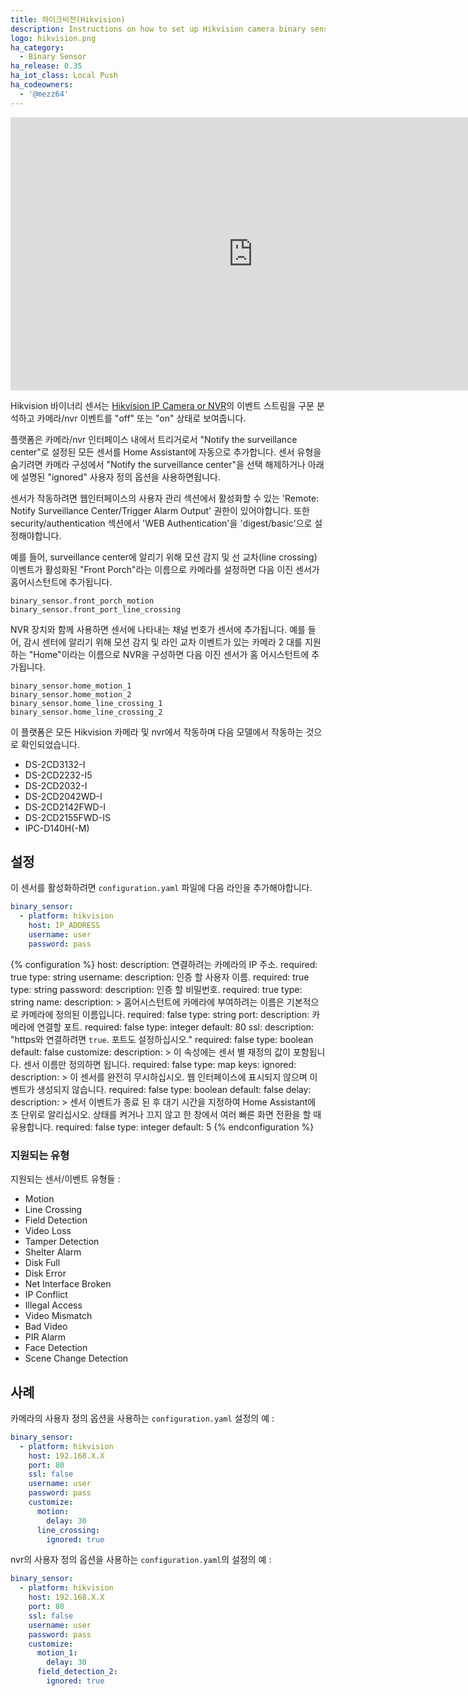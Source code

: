 ```yaml
---
title: 하이크비전(Hikvision)
description: Instructions on how to set up Hikvision camera binary sensors within Home Assistant.
logo: hikvision.png
ha_category:
  - Binary Sensor
ha_release: 0.35
ha_iot_class: Local Push
ha_codeowners:
  - '@mezz64'
---
```


<div class='videoWrapper'>
<iframe width="776" height="437" src="https://www.youtube.com/embed/SV0wSEtDKlY" frameborder="0" allow="accelerometer; autoplay; encrypted-media; gyroscope; picture-in-picture" allowfullscreen></iframe>
</div>

Hikvision 바이너리 센서는 [Hikvision IP Camera or NVR](https://www.hikvision.com/)의 이벤트 스트림을 구문 분석하고 카메라/nvr 이벤트를 "off" 또는 "on" 상태로 보여줍니다. 

플랫폼은 카메라/nvr 인터페이스 내에서 트리거로서 "Notify the surveillance center"로 설정된 ​​모든 센서를 Home Assistant에 자동으로 추가합니다.
센서 유형을 숨기려면 카메라 구성에서 "Notify the surveillance center"을 ​​선택 해제하거나 아래에 설명된 "ignored" 사용자 정의 옵션을 사용하면됩니다.

<div class='note'>
센서가 작동하려면 웹인터페이스의 사용자 관리 섹션에서 활성화할 수 있는 'Remote: Notify Surveillance Center/Trigger Alarm Output' 권한이 있어야합니다.
또한 security/authentication 섹션에서 'WEB Authentication'을 'digest/basic'으로 설정해야합니다.
</div>

예를 들어, surveillance center에 알리기 위해 모션 감지 및 선 교차(line crossing) 이벤트가 활성화된 "Front Porch"라는 이름으로 카메라를 설정하면 다음 이진 센서가 홈어시스턴트에 추가됩니다.

```text
binary_sensor.front_porch_motion
binary_sensor.front_port_line_crossing
```

NVR 장치와 함께 사용하면 센서에 나타내는 채널 번호가 센서에 추가됩니다. 예를 들어, 감시 센터에 알리기 위해 모션 감지 및 라인 교차 이벤트가 있는 카메라 2 대를 지원하는 "Home"이라는 이름으로 NVR을 구성하면 다음 이진 센서가 홈 어시스턴트에 추가됩니다.

```text
binary_sensor.home_motion_1
binary_sensor.home_motion_2
binary_sensor.home_line_crossing_1
binary_sensor.home_line_crossing_2
```

이 플랫폼은 모든 Hikvision 카메라 및 nvr에서 작동하며 다음 모델에서 작동하는 것으로 확인되었습니다.

- DS-2CD3132-I
- DS-2CD2232-I5
- DS-2CD2032-I
- DS-2CD2042WD-I
- DS-2CD2142FWD-I
- DS-2CD2155FWD-IS
- IPC-D140H(-M)

## 설정

이 센서를 활성화하려면 `configuration.yaml` 파일에 다음 라인을 추가해야합니다.

```yaml
binary_sensor:
  - platform: hikvision
    host: IP_ADDRESS
    username: user
    password: pass
```

{% configuration %}
host:
  description: 연결하려는 카메라의 IP 주소.
  required: true
  type: string
username:
  description: 인증 할 사용자 이름.
  required: true
  type: string
password:
  description: 인증 할 비밀번호.
  required: true
  type: string
name:
  description: >
    홈어시스턴트에 카메라에 부여하려는 이름은 기본적으로 카메라에 정의된 이름입니다.
  required: false
  type: string
port:
  description: 카메라에 연결할 포트.
  required: false
  type: integer
  default: 80
ssl:
  description: "https와 연결하려면 `true`. 포트도 설정하십시오."
  required: false
  type: boolean
  default: false
customize:
  description: >
    이 속성에는 센서 별 재정의 값이 포함됩니다. 센서 이름만 정의하면 됩니다.
  required: false
  type: map
  keys:
    ignored:
      description: >
        이 센서를 완전히 무시하십시오. 웹 인터페이스에 표시되지 않으며 이벤트가 생성되지 않습니다.
      required: false
      type: boolean
      default: false
    delay:
      description: >
        센서 이벤트가 종료 된 후 대기 시간을 지정하여 Home Assistant에 초 단위로 알리십시오. 상태를 켜거나 끄지 않고 한 창에서 여러 빠른 화면 전환을 할 때 유용합니다.
      required: false
      type: integer
      default: 5
{% endconfiguration %}

### 지원되는 유형

지원되는 센서/이벤트 유형들 :

- Motion
- Line Crossing
- Field Detection
- Video Loss
- Tamper Detection
- Shelter Alarm
- Disk Full
- Disk Error
- Net Interface Broken
- IP Conflict
- Illegal Access
- Video Mismatch
- Bad Video
- PIR Alarm
- Face Detection
- Scene Change Detection

## 사례

카메라의 사용자 정의 옵션을 사용하는 `configuration.yaml` 설정의 예 :

```yaml
binary_sensor:
  - platform: hikvision
    host: 192.168.X.X
    port: 80
    ssl: false
    username: user
    password: pass
    customize:
      motion:
        delay: 30
      line_crossing:
        ignored: true
```

nvr의 사용자 정의 옵션을 사용하는 `configuration.yaml`의 설정의 예 :

```yaml
binary_sensor:
  - platform: hikvision
    host: 192.168.X.X
    port: 80
    ssl: false
    username: user
    password: pass
    customize:
      motion_1:
        delay: 30
      field_detection_2:
        ignored: true
```
